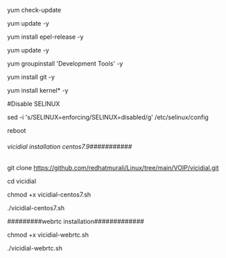 yum check-update

yum update -y

yum install epel-release -y

yum update -y

yum groupinstall 'Development Tools' -y

yum install git -y

yum install kernel* -y

#Disable SELINUX

sed -i 's/SELINUX=enforcing/SELINUX=disabled/g' /etc/selinux/config   

reboot

###### vicidial installation centos7.9###########

git clone https://github.com/redhatmurali/Linux/tree/main/VOIP/vicidial.git

cd vicidial

chmod +x vicidial-centos7.sh

./vicidial-centos7.sh

#########webrtc installation#############

chmod +x vicidial-webrtc.sh

./vicidial-webrtc.sh
